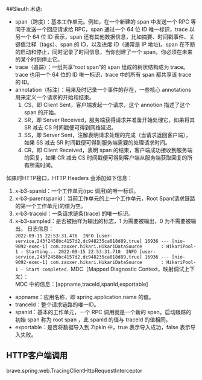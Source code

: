 ##Sleuth 术语:
* span（跨度）：基本工作单元。例如，在一个新建的 span 中发送一个 RPC 等同于发送一个回应请求给 RPC，span 通过一个 64 位 ID 唯一标识，trace 以另一个 64 位 ID 表示，span 还有其他数据信息，比如摘要、时间戳事件、关键值注释（tags）、span 的 ID，以及进度 ID（通常是 IP 地址)。span 在不断的启动和停止，同时记录了时间信息，当你创建了一个 span，你必须在未来的某个时刻停止它。
* trace（追踪）：一组共享“root span”的 span 组成的树状结构成为 trace。trace 也用一个 64 位的 ID 唯一标识，trace 中的所有 span 都共享该 trace 的 ID。
* annotation（标注）：用来及时记录一个事件的存在，一些核心 annotations 用来定义一个请求的开始和结束。  
  1. CS，即 Client Sent，客户端发起一个请求，这个 annotion 描述了这个 span 的开始。 
  2. SR，即 Server Received，服务端获得请求并准备开始处理它，如果将其 SR 减去 CS 时间戳便可得到网络延迟。
  3. SS，即 Server Sent，注解表明请求处理的完成（当请求返回客户端），如果 SS 减去 SR 时间戳便可得到服务端需要的处理请求时间。
  4. CR，即 Client Received，表明 span 的结束，客户端成功接收到服务端的回复，如果 CR 减去 CS 时间戳便可得到客户端从服务端获取回复的所有所需时间。

如果时HTTP接口，HTTP Headers 会添加如下信息：    
1. x-b3-spanid：一个工作单元(rpc 调用)的唯一标识。
2. x-b3-parentspanid：当前工作单元的上一个工作单元，Root Span(请求链路的第一个工作单元)的值为空。
3. x-b3-traceid：一条请求链条(trace) 的唯一标识。
4. x-b3-sampled：是否被抽样为输出的标志，1 为需要被输出，0 为不需要被输出。
日志信息：  
   `2022-09-15 22:53:31.476  INFO [user-service,243f2458bc4157d2,dc948235ca018d89,true] 16936 --- [nio-9092-exec-1] com.zaxxer.hikari.HikariDataSource       : HikariPool-1 - Starting...
   2022-09-15 22:53:31.710  INFO [user-service,243f2458bc4157d2,dc948235ca018d89,true] 16936 --- [nio-9092-exec-1] com.zaxxer.hikari.HikariDataSource       : HikariPool-1 - Start completed.`
MDC（Mapped Diagnostic Context，映射调试上下文）：  
MDC 中的信息：[appname,traceId,spanId,exportable]  
* appname：应用名称，即 spring.application.name 的值。  
* tranceId：整个请求链路的唯一ID。  
* spanId：基本的工作单元，一个 RPC 调用就是一个新的 span。启动跟踪的初始 span 称为 root span ，此 spanId 的值与 traceId 的值相同。
* exportable：是否将数据导入到 Zipkin 中，true 表示导入成功，false 表示导入失败。

## HTTP客户端调用
brave.spring.web.TracingClientHttpRequestInterceptor